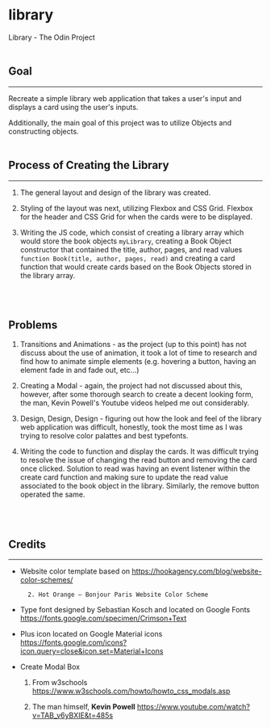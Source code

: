 # library
Library - The Odin Project
<br>
<br>

## Goal
---
Recreate a simple library web application that takes a user's input and displays a card using the user's inputs. 

Additionally, the main goal of this project was to utilize Objects and constructing objects. 
<br>
<br>

## Process of Creating the Library 
---

1. The general layout and design of the library was created.

2. Styling of the layout was next, utilizing Flexbox and CSS Grid. Flexbox for the header and CSS Grid for when the cards were to be displayed.

3. Writing the JS code, which consist of creating a library array which would store the book objects `myLibrary`, creating a Book Object constructor that contained the title, author, pages, and read values `function Book(title, author, pages, read)` and creating a card function that would create cards based on the Book Objects stored in the library array. 
<br>
<br>

## Problems
1. Transitions and Animations - as the project (up to this point) has not discuss about the use of animation, it took a lot of time to research and find how to animate simple elements (e.g. hovering a button, having an element fade in and fade out, etc...)

2. Creating a Modal - again, the project had not discussed about this, however, after some thorough search to create a decent looking form, the man, Kevin Powell's Youtube videos helped me out considerably.

3. Design, Design, Design - figuring out how the look and feel of the library web application was difficult, honestly, took the most time as I was trying to resolve color palattes and best typefonts. 

4. Writing the code to function and display the cards. It was difficult trying to resolve the issue of changing the read button and removing the card once clicked. Solution to read was having an event listener within the create card function and making sure to update the read value associated to the book object in the library. Similarly, the remove button operated the same.
<br>
<br>

## Credits
---
- Website color template based on 
https://hookagency.com/blog/website-color-schemes/
        
        2. Hot Orange – Bonjour Paris Website Color Scheme
- Type font designed by Sebastian Kosch and located on Google Fonts
https://fonts.google.com/specimen/Crimson+Text

- Plus icon located on Google Material icons
https://fonts.google.com/icons?icon.query=close&icon.set=Material+Icons

- Create Modal Box
    
    1. From w3schools
    https://www.w3schools.com/howto/howto_css_modals.asp

    2. The man himself, <b>Kevin Powell</b>
    https://www.youtube.com/watch?v=TAB_v6yBXIE&t=485s